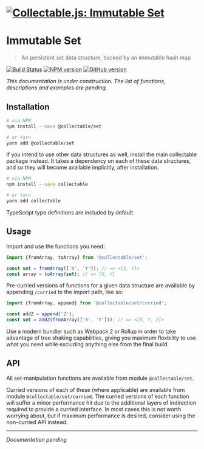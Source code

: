# [![Collectable.js: Immutable Set](https://github.com/frptools/collectable/raw/master/.assets/logo.png)](https://github.com/frptools/collectable)

# Immutable Set

> An persistent set data structure, backed by an immutable hash map

[![Build Status](https://travis-ci.org/frptools/collectable.svg?branch=master)](https://travis-ci.org/frptools/collectable)
[![NPM version](https://badge.fury.io/js/%40collectable%2Fset.svg)](http://badge.fury.io/js/%40collectable%2Fset)
[![GitHub version](https://badge.fury.io/gh/frptools%2Fcollectable.svg)](https://badge.fury.io/gh/frptools%2Fcollectable)

*This documentation is under construction. The list of functions, descriptions and examples are pending.*

## Installation

```bash
# via NPM
npm install --save @collectable/set

# or Yarn
yarn add @collectable/set
```

If you intend to use other data structures as well, install the main collectable package instead. It takes a dependency on each of these data structures, and so they will become available implicitly, after installation.

```bash
# via NPM
npm install --save collectable

# or Yarn
yarn add collectable
```

TypeScript type definitions are included by default.

## Usage

Import and use the functions you need:

```js
import {fromArray, toArray} from '@collectable/set';

const set = fromArray(['X', 'Y']); // => <[X, Y]>
const array = toArray(set); // => [X, Y]
```

Pre-curried versions of functions for a given data structure are available by appending `/curried` to the import path, like so:

```ts
import {fromArray, append} from '@collectable/set/curried';

const addZ = append('Z');
const set = addZ(fromArray(['X', 'Y'])); // => <[X, Y, Z]>
```

Use a modern bundler such as Webpack 2 or Rollup in order to take advantage of tree shaking capabilities, giving you maximum flexbility to use what you need while excluding anything else from the final build.

## API

All set-manipulation functions are available from module `@collectable/set`.

Curried versions of each of these (where applicable) are available from module `@collectable/set/curried`. The curried versions of each function will suffer a minor performance hit due to the additional layers of indirection required to provide a curried interface. In most cases this is not worth worrying about, but if maximum performance is desired, consider using the non-curried API instead.

----

*Documentation pending*